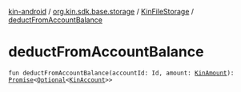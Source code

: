 [kin-android](../../index.md) / [org.kin.sdk.base.storage](../index.md) / [KinFileStorage](index.md) / [deductFromAccountBalance](./deduct-from-account-balance.md)

# deductFromAccountBalance

`fun deductFromAccountBalance(accountId: Id, amount: `[`KinAmount`](../../org.kin.sdk.base.models/-kin-amount/index.md)`): `[`Promise`](../../org.kin.sdk.base.tools/-promise/index.md)`<`[`Optional`](../../org.kin.sdk.base.tools/-optional/index.md)`<`[`KinAccount`](../../org.kin.sdk.base.models/-kin-account/index.md)`>>`